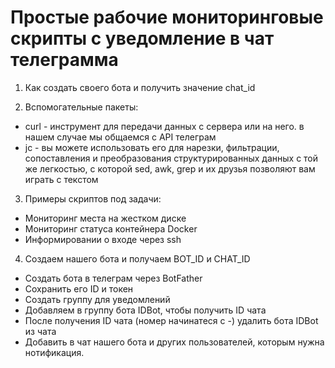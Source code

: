 # Простые рабочие мониторинговые скрипты с уведомление в чат телеграмма

1. Как создать своего бота и получить значение chat_id

2. Вспомогательные пакеты:
- curl - инструмент для передачи данных с сервера или на него. в нашем случае мы общаемся с API телеграм
- jc - вы можете использовать его для нарезки, фильтрации, сопоставления и преобразования структурированных данных с той же легкостью, с которой sed, awk, grep и их друзья позволяют вам играть с текстом

3. Примеры скриптов под задачи:

- Мониторинг места на жестком диске
- Мониторинг статуса контейнера Docker
- Информировании о входе через ssh

4. Создаем нашего бота и получаем BOT_ID и CHAT_ID

- Создать бота в телеграм через BotFather
- Сохранить его ID и токен
- Создать группу для уведомлений
- Добавляем в группу бота IDBot, чтобы получить ID чата
- После получения ID чата (номер начинатеся с -) удалить бота IDBot из чата
- Добавить в чат нашего бота и других пользователей, которым нужна нотификация.

